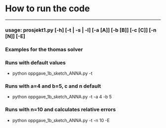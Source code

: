 # How to run the code
---------------------

### usage: prosjekt1.py [-h] [-t | -s | -l] [-a [A]] [-b [B]] [-c [C]] [-n [N]] [-E]

### **Examples for the thomas solver**

### Runs with default values
* python oppgave_1b_sketch_ANNA.py -t           

### Runs with a=4 and b=5, c and n default
* python oppgave_1b_sketch_ANNA.py -t -a 4 -b 5  

### Runs with n=10 and calculates relative errors
* python oppgave_1b_sketch_ANNA.py -t -n 10 -E  